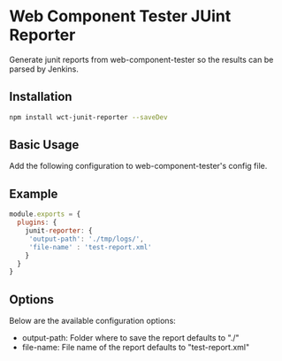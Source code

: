 Web Component Tester JUint Reporter
===================================

Generate junit reports from web-component-tester so the results can be parsed by Jenkins.

## Installation

```sh
npm install wct-junit-reporter --saveDev
```

## Basic Usage

Add the following configuration to web-component-tester's config file.

## Example

```js
module.exports = {
  plugins: {
    junit-reporter: {
     'output-path': './tmp/logs/',
     'file-name' : 'test-report.xml'
    }
  }
}
```

## Options

Below are the available configuration options:

- output-path: Folder where to save the report defaults to "./"
- file-name:   File name of the report defaults to "test-report.xml"
